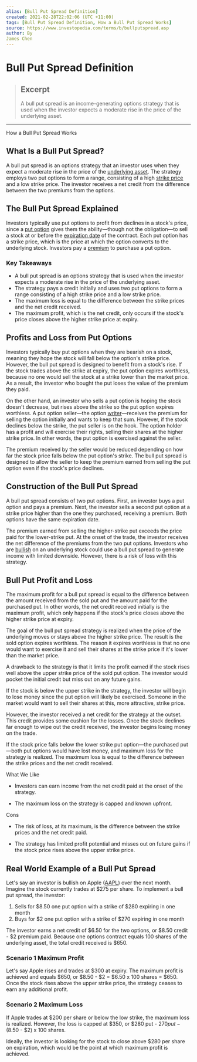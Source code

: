 ```yaml
---
alias: [Bull Put Spread Definition]
created: 2021-02-28T22:02:06 (UTC +11:00)
tags: [Bull Put Spread Definition, How a Bull Put Spread Works]
source: https://www.investopedia.com/terms/b/bullputspread.asp
author: By
James Chen
---
```


# Bull Put Spread Definition

> ## Excerpt
> A bull put spread is an income-generating options strategy that is used when the investor expects a moderate rise in the price of the underlying asset.

---

How a Bull Put Spread Works
## What Is a Bull Put Spread?

A bull put spread is an options strategy that an investor uses when they expect a moderate rise in the price of the [underlying asset](https://www.investopedia.com/terms/u/underlying-asset.asp). The strategy employs two put options to form a range, consisting of a high [strike price](https://www.investopedia.com/terms/s/strikeprice.asp) and a low strike price. The investor receives a net credit from the difference between the two premiums from the options.

## The Bull Put Spread Explained

Investors typically use put options to profit from declines in a stock's price, since a [put option](https://www.investopedia.com/terms/p/putoption.asp) gives them the ability—though not the obligation—to sell a stock at or before the [expiration date](https://www.investopedia.com/terms/e/expiration-date.asp) of the contract. Each put option has a strike price, which is the price at which the option converts to the underlying stock. Investors pay a [premium](https://www.investopedia.com/terms/o/option-premium.asp) to purchase a put option.

### Key Takeaways

-   A bull put spread is an options strategy that is used when the investor expects a moderate rise in the price of the underlying asset.
-   The strategy pays a credit initially and uses two put options to form a range consisting of a high strike price and a low strike price.
-   The maximum loss is equal to the difference between the strike prices and the net credit received.
-   The maximum profit, which is the net credit, only occurs if the stock's price closes above the higher strike price at expiry.

## Profits and Loss from Put Options

Investors typically buy put options when they are bearish on a stock, meaning they hope the stock will fall below the option's strike price. However, the bull put spread is designed to benefit from a stock's rise. If the stock trades above the strike at expiry, the put option expires worthless, because no one would sell the stock at a strike lower than the market price. As a result, the investor who bought the put loses the value of the premium they paid.

On the other hand, an investor who sells a put option is hoping the stock doesn't decrease, but rises above the strike so the put option expires worthless. A put option seller—the option [writer](https://www.investopedia.com/terms/w/writer.asp)—receives the premium for selling the option initially and wants to keep that sum. However, if the stock declines below the strike, the put seller is on the hook. The option holder has a profit and will exercise their rights, selling their shares at the higher strike price. In other words, the put option is exercised against the seller.

The premium received by the seller would be reduced depending on how far the stock price falls below the put option's strike. The bull put spread is designed to allow the seller to keep the premium earned from selling the put option even if the stock's price declines.

## Construction of the Bull Put Spread

A bull put spread consists of two put options. First, an investor buys a put option and pays a premium. Next, the investor sells a second put option at a strike price higher than the one they purchased, receiving a premium. Both options have the same expiration date.

The premium earned from selling the higher-strike put exceeds the price paid for the lower-strike put. At the onset of the trade, the investor receives the net difference of the premiums from the two put options. Investors who are [bullish](https://www.investopedia.com/terms/b/bull.asp) on an underlying stock could use a bull put spread to generate income with limited downside. However, there is a risk of loss with this strategy.

## Bull Put Profit and Loss

The maximum profit for a bull put spread is equal to the difference between the amount received from the sold put and the amount paid for the purchased put. In other words, the net credit received initially is the maximum profit, which only happens if the stock's price closes above the higher strike price at expiry.

The goal of the bull put spread strategy is realized when the price of the underlying moves or stays above the higher strike price. The result is the sold option expires worthless. The reason it expires worthless is that no one would want to exercise it and sell their shares at the strike price if it's lower than the market price.

A drawback to the strategy is that it limits the profit earned if the stock rises well above the upper strike price of the sold put option. The investor would pocket the initial credit but miss out on any future gains.

If the stock is below the upper strike in the strategy, the investor will begin to lose money since the put option will likely be exercised. Someone in the market would want to sell their shares at this, more attractive, strike price.

However, the investor received a net credit for the strategy at the outset. This credit provides some cushion for the losses. Once the stock declines far enough to wipe out the credit received, the investor begins losing money on the trade.

If the stock price falls below the lower strike put option—the purchased put—both put options would have lost money, and maximum loss for the strategy is realized. The maximum loss is equal to the difference between the strike prices and the net credit received.

What We Like

-   Investors can earn income from the net credit paid at the onset of the strategy.
    
-   The maximum loss on the strategy is capped and known upfront.
    

Cons

-   The risk of loss, at its maximum, is the difference between the strike prices and the net credit paid.
    
-   The strategy has limited profit potential and misses out on future gains if the stock price rises above the upper strike price.
    

## Real World Example of a Bull Put Spread

Let's say an investor is bullish on Apple ([AAPL](https://www.investopedia.com/markets/quote?tvwidgetsymbol=aapl)) over the next month. Imagine the stock currently trades at $275 per share. To implement a bull put spread, the investor:

1.  Sells for $8.50 one put option with a strike of $280 expiring in one month
2.  Buys for $2 one put option with a strike of $270 expiring in one month

The investor earns a net credit of $6.50 for the two options, or $8.50 credit - $2 premium paid. Because one options contract equals 100 shares of the underlying asset, the total credit received is $650.

### Scenario 1 Maximum Profit

Let's say Apple rises and trades at $300 at expiry. The maximum profit is achieved and equals $650, or $8.50 - $2 = $6.50 x 100 shares = $650. Once the stock rises above the upper strike price, the strategy ceases to earn any additional profit.

### Scenario 2 Maximum Loss

If Apple trades at $200 per share or below the low strike, the maximum loss is realized. However, the loss is capped at $350, or $280 put - $270 put - ($8.50 - $2) x 100 shares.

Ideally, the investor is looking for the stock to close above $280 per share on expiration, which would be the point at which maximum profit is achieved.
